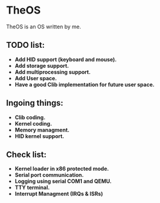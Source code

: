 # TheOS
TheOS is an OS written by me.

## TODO list:
- **Add HID support (keyboard and mouse).**
- **Add storage support.**
- **Add multiprocessing support.**
- **Add User space.**
- **Have a good Clib implementation for future user space.**

## Ingoing things:
- **Clib coding.**
- **Kernel coding.**
- **Memory managment.**
- **HID kernel support.**

## Check list:
- **Kernel loader in x86 protected mode.**
- **Serial port communication.**
- **Logging using serial COM1 and QEMU.**
- **TTY terminal.**
- **Interrupt Managment (IRQs & ISRs)**
